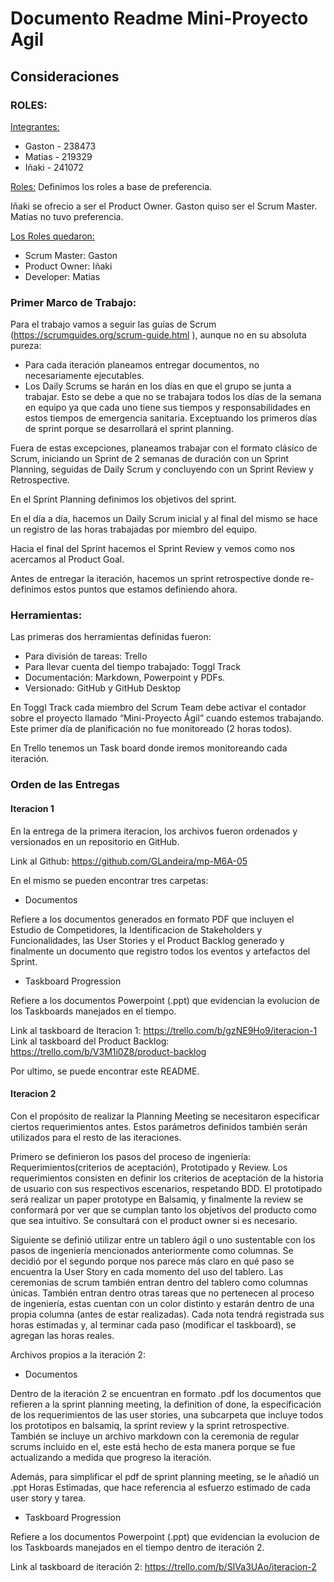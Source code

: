 # Documento Readme Mini-Proyecto Agil
## Consideraciones
### ROLES:

<ins>Integrantes:</ins>
- Gaston - 238473
- Matias - 219329
- Iñaki  - 241072

<ins>Roles:</ins>
Definimos los roles a base de preferencia.

Iñaki se ofrecio a ser el Product Owner.
Gaston quiso ser el Scrum Master.
Matias no tuvo preferencia.

<ins>Los Roles quedaron:</ins>
- Scrum Master: Gaston
- Product Owner: Iñaki
- Developer: Matias

### Primer Marco de Trabajo:
Para el trabajo vamos a seguir las guías de Scrum (https://scrumguides.org/scrum-guide.html
), aunque no en su absoluta pureza:
- Para cada iteración planeamos entregar documentos, no necesariamente ejecutables.
- Los Daily Scrums se harán en los días en que el grupo se junta a trabajar. Esto se debe a que no se trabajara todos los días de la semana en equipo ya que cada uno tiene sus tiempos y responsabilidades en estos tiempos de emergencia sanitaria. Exceptuando los primeros días de sprint porque se desarrollará el sprint planning.

Fuera de estas excepciones, planeamos trabajar con el formato clásico de Scrum, iniciando un Sprint de 2 semanas de duración con un Sprint Planning, seguidas de Daily Scrum y concluyendo con un Sprint Review y Retrospective.

En el Sprint Planning definimos los objetivos del sprint.

En el día a día, hacemos un Daily Scrum inicial y al final del mismo se hace un registro de las horas trabajadas por miembro del equipo.

Hacia el final del Sprint hacemos el Sprint Review y vemos como nos acercamos al Product Goal.

Antes de entregar la iteración, hacemos un sprint retrospective donde re-definimos estos puntos que estamos definiendo ahora.

### Herramientas:
Las primeras dos herramientas definidas fueron:
- Para división de tareas: Trello
- Para llevar cuenta del tiempo trabajado: Toggl Track
- Documentación: Markdown, Powerpoint y PDFs.
- Versionado: GitHub y GitHub Desktop

En Toggl Track cada miembro del Scrum Team debe activar el contador sobre el proyecto llamado “Mini-Proyecto Ágil” cuando estemos trabajando. Este primer día de planificación no fue monitoreado (2 horas todos).

En Trello tenemos un Task board donde iremos monitoreando cada iteración.

### Orden de las Entregas

#### Iteracion 1
En la entrega de la primera iteracion, los archivos fueron ordenados y versionados en un repositorio en GitHub.

Link al Github: https://github.com/GLandeira/mp-M6A-05

En el mismo se pueden encontrar tres carpetas:
- Documentos

Refiere a los documentos generados en formato PDF que incluyen el Estudio de Competidores, la Identificacion de Stakeholders y Funcionalidades, las User Stories y el Product Backlog generado y finalmente un documento que registro todos los eventos y artefactos del Sprint.

- Taskboard Progression

Refiere a los documentos Powerpoint (.ppt) que evidencian la evolucion de los Taskboards  manejados en el tiempo.

Link al taskboard de Iteracion 1: https://trello.com/b/gzNE9Ho9/iteracion-1 
Link al taskboard del Product Backlog: https://trello.com/b/V3M1i0Z8/product-backlog

Por ultimo, se puede encontrar este README.

#### Iteracion 2

Con el propósito de realizar la Planning Meeting se necesitaron especificar ciertos requerimientos antes. Estos parámetros definidos también serán utilizados para el resto de las iteraciones.
 
Primero se definieron los pasos del proceso de ingeniería: Requerimientos(criterios de aceptación), Prototipado y Review. Los requerimientos consisten en definir los criterios de aceptación de la historia de usuario con sus respectivos escenarios, respetando BDD. El prototipado será realizar un paper prototype en Balsamiq, y finalmente la review se conformará  por ver que se cumplan tanto los objetivos del producto como que sea intuitivo. Se consultará con el product owner si es necesario.
 
Siguiente se definió utilizar entre un tablero ágil o uno sustentable con los pasos de ingeniería mencionados anteriormente como columnas. Se decidió por el segundo porque nos parece más claro en qué paso se encuentra la User Story en cada momento del uso del tablero.
Las ceremonias de scrum también entran dentro del tablero como columnas únicas. También entran dentro otras tareas que no pertenecen al proceso de ingeniería, estas cuentan con un color distinto y estarán dentro de una propia columna (antes de estar realizadas). Cada nota tendrá registrada sus horas estimadas y, al terminar cada paso (modificar el taskboard), se agregan las horas reales.
 
Archivos propios a la iteración 2:
 
- Documentos
 
Dentro de la iteración 2 se encuentran en formato .pdf los documentos que refieren a la sprint planning meeting, la definition of done, la especificación de los requerimientos de las user stories, una subcarpeta que incluye todos los prototipos en balsamiq, la sprint review y la sprint retrospective. También se incluye un archivo markdown con la ceremonia de regular scrums incluido en el, este está hecho de esta manera porque se fue actualizando a medida que progreso la iteración.
 
Además, para simplificar el pdf de sprint planning meeting, se le añadió un .ppt Horas Estimadas, que hace referencia al esfuerzo estimado de cada user story y tarea.
 
- Taskboard Progression

Refiere a los documentos Powerpoint (.ppt) que evidencian la evolucion de los Taskboards  manejados en el tiempo dentro de iteración 2.

Link al taskboard de iteración 2: https://trello.com/b/SIVa3UAo/iteracion-2
